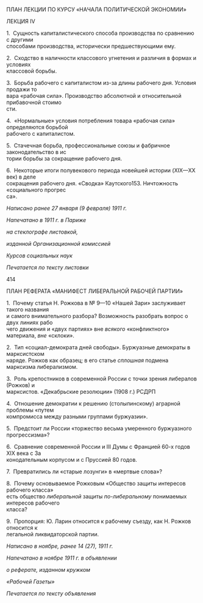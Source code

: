 ПЛАН ЛЕКЦИИ ПО КУРСУ «НАЧАЛА ПОЛИТИЧЕСКОЙ ЭКОНОМИИ»

ЛЕКЦИЯ IV

1.  Сущность капиталистического способа производства по сравнению с другими  
способами производства, исторически предшествующими ему.

2.  Сходство в наличности классового угнетения и различия в формах и условиях  
классовой борьбы.

3.  Борьба рабочего с капиталистом из-за длины рабочего дня. Условия продажи то­  
вара «рабочая сила». Производство абсолютной и относительной прибавочной стоимо­  
сти.

4.  «Нормальные» условия потребления товара «рабочая сила» определяются борьбой  
рабочего с капиталистом.

5.  Стачечная борьба, профессиональные союзы и фабричное законодательство в ис­  
тории борьбы за сокращение рабочего дня.

6.  Некоторые итоги полувекового периода новейшей истории (XIX—XX век) в деле  
сокращения рабочего дня. «Сводка» Каутского153. Ничтожность «социального прогрес­  
са».

  

_Написано ранее 27 января (9 февраля) 1911 г._

_Напечатано в 1911 г. в Париже_

_на стеклографе листовкой,_

_изданной Организационной комиссией_

_Курсов социальных наук_

  

_Печатается по тексту листовки_

  

414

ПЛАН РЕФЕРАТА «МАНИФЕСТ ЛИБЕРАЛЬНОЙ РАБОЧЕЙ ПАРТИИ»

1.  Почему статья Н. Рожкова в № 9—10 «Нашей Зари» заслуживает такого названия  
и самого внимательного разбора? Возможность разобрать вопрос о двух линиях рабо­  
чего движения и «двух партиях» вне _всякого_ «конфликтного» материала, _вне_ «склоки».

2.  Тип «социал-демократа дней свободы». Буржуазные демократы в марксистском  
наряде. Рожков как образец; в его статье _сплошная_ подмена марксизма либерализмом.

3.  Роль крепостников в современной России с точки зрения либералов (Рожков) и  
марксистов. «Декабрьские резолюции» (1908 г.) РСДРП

4.  Отношение демократии к решению (столыпинскому) аграрной проблемы «путем  
компромисса между разными группами буржуазии».

5.  Предстоит ли России «торжество весьма умеренного буржуазного прогрессизма»?

6.  Сравнение современной России и III Думы с Францией 60-х годов XIX века с За­  
конодательным корпусом и с Пруссией 80 годов.

7.  Превратились ли «старые лозунги» в «мертвые слова»?

8.  Почему основываемое Рожковым «Общество защиты интересов рабочего класса»  
есть общество _либеральной_ защиты _по-либеральному_ понимаемых интересов рабочего  
класса?

9.  Пропорция: Ю. Ларин относится к рабочему съезду, как Н. Рожков относится к  
легальной ликвидаторской партии.

  

_Написано в ноябре, ранее 14 (27), 1911 г._

_Напечатано в ноябре 1911 г. в объявлении_

_о реферате, изданном кружком_

_«Рабочей Газеты»_

  

_Печатается по тексту объявления_